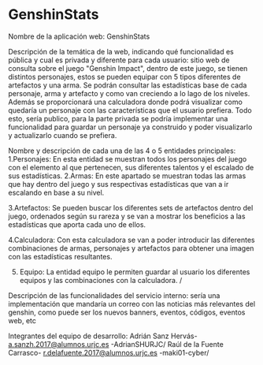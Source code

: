 # GenshinStats
Nombre de la aplicación web: GenshinStats

Descripción de la temática de la web, indicando qué funcionalidad es pública y cual es privada
y diferente para cada usuario: sitio web de consulta sobre el juego "Genshin Impact", dentro de este juego, se tienen distintos personajes, estos se pueden equipar con 5 tipos diferentes de artefactos y una arma. Se podrán consultar las estadísticas base de cada personaje, arma y artefacto y como van creciendo a lo lago de los niveles. Además se proporcionará una calculadora donde podrá visualizar como quedaría un personaje con las características que el usuario prefiera. Todo esto, sería publico, para la parte privada se podría implementar una funcionalidad para guardar un personaje ya construido y poder visualizarlo y actualizarlo cuando se prefiera.

Nombre y descripción de cada una de las 4 o 5 entidades principales:  
1.Personajes: En esta entidad se muestran todos los personajes del juego con el elemento al que pertenecen, sus diferentes talentos y el escalado de sus estadísticas.
2.Armas: En este apartado se muestran todas las armas que hay dentro del juego y sus respectivas estadísticas que van a ir escalando en base a su nivel.

3.Artefactos: Se pueden buscar los diferentes sets de artefactos dentro del juego, ordenados según su rareza y se van a mostrar los beneficios a las estadísticas que aporta cada uno de ellos.

4.Calculadora: Con esta calculadora se van a poder introducir las diferentes combinaciones de armas, personajes y artefactos para obtener una imagen con las estadísticas resultantes.

5. Equipo: La entidad equipo le permiten guardar al usuario los diferentes equipos y las combinaciones con la calculadora. /

Descripción de las funcionalidades del servicio interno: sería una implementación que mandaría un correo con las noticias más relevantes del genshin, como puede ser los nuevos banners, eventos, códigos, eventos web, etc

Integrantes del equipo de desarrollo: Adrián Sanz Hervás- a.sanzh.2017@alumnos.urjc.es -AdrianSHURJC/ Raúl de la Fuente Carrasco- r.delafuente.2017@alumnos.urjc.es -maki01-cyber/  
